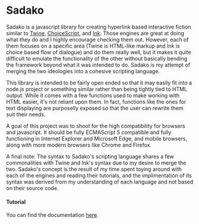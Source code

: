 # Sadako

Sadako is a javascript library for creating hyperlink based interactive fiction similar to [Twine](https://twinery.org/), [ChoiceScript](https://www.choiceofgames.com/make-your-own-games/choicescript-intro/), and [Ink](https://www.inklestudios.com/ink/). Those engines are great at doing what they do and I highly encourage checking them out. However, each of them focuses on a specific area (Twine is HTML-like markup and Ink is choice based flow of dialogue) and do them really well, but it makes it quite difficult to emulate the functionality of the other without basically bending the framework beyond what it was intended to do. Sadako is my attempt of merging the two ideologies into a cohesive scripting language.

This library is intended to be fairly open ended so that it may easily fit into a node.js project or something similar rather than being tightly tied to HTML output. While it comes with a few functions used to make working with HTML easier, it's not reliant upon them. In fact, functions like the ones for text displaying are purposelly exposed so that the user can rewrite them suit their needs.

A goal of this project was to shoot for the high compatibility for browsers and javascript. It should be fully ECMAScript 5 compatible and  fully functioning in Internet Explorer and Microsoft Edge, and mobile browsers, along with more modern browsers like Chrome and Firefox.

A final note: The syntax to Sadako's scripting language shares a few commonalities with Twine and Ink's syntax due to my desire to merge the two. Sadako's concept is the result of my time spent toying around with each of the engines and reading their tutorials, and the implimentation of its syntax was derived from my understanding of each language and not based on their source code.

#### Tutorial

You can find the documentation [here](tutorial.md).
